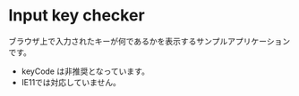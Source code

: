 # Input key checker

ブラウザ上で入力されたキーが何であるかを表示するサンプルアプリケーションです。

- keyCode は非推奨となっています。
- IE11では対応していません。